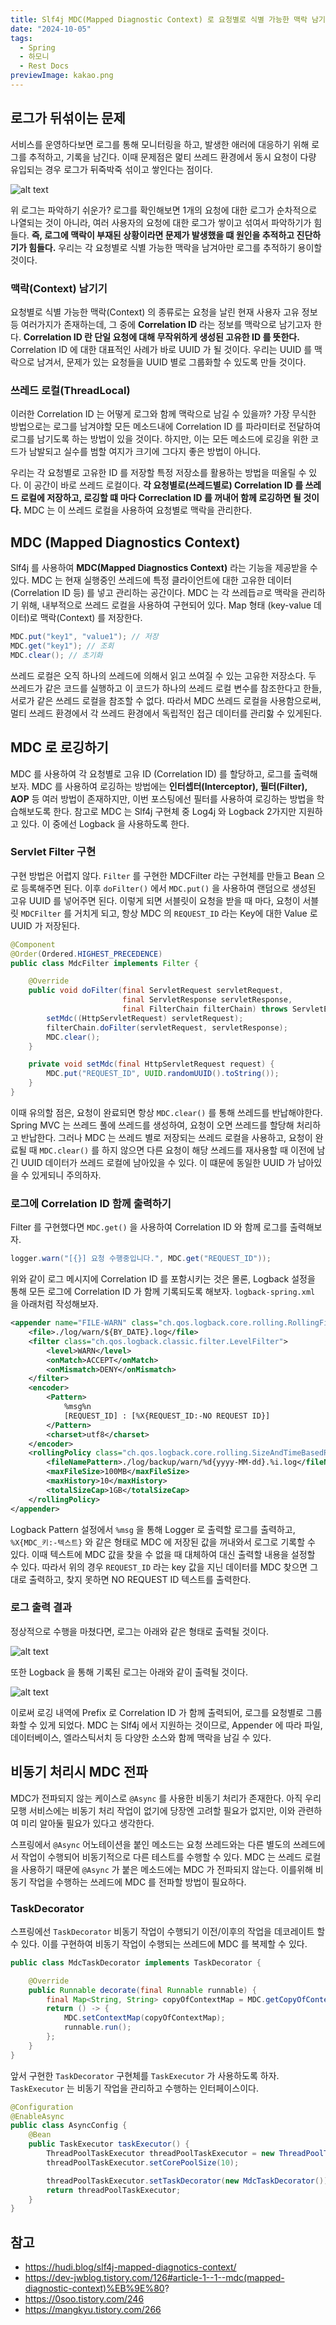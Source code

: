 ```yaml
---
title: Slf4j MDC(Mapped Diagnostic Context) 로 요청별로 식별 가능한 맥락 남기기
date: "2024-10-05"
tags:
  - Spring
  - 하모니
  - Rest Docs
previewImage: kakao.png
---
```


## 로그가 뒤섞이는 문제 

서비스를 운영하다보면 로그를 통해 모니터링을 하고, 발생한 애러에 대응하기 위해 로그를 추적하고, 기록을 남긴다. 이때 문제점은 멅티 쓰레드 환경에서 동시 요청이 다량 유입되는 경우 로그가 뒤죽박죽 섞이고 쌓인다는 점이다. 


![alt text](image.png)

위 로그는 파악하기 쉬운가? 로그를 확인해보면 1개의 요청에 대한 로그가 순차적으로 나열되는 것이 아니라, 여러 사용자의 요청에 대한 로그가 쌓이고 섞여서 파악하기가 힘들다. **즉, 로그에 맥락이 부재된 상황이라면 문제가 발생했을 떄 원인을 추적하고 진단하기가 힘들다.** 우리는 각 요청별로 식별 가능한 맥락을 남겨아만 로그를 추적하기 용이할 것이다.

### 맥락(Context) 남기기

요청별로 식별 가능한 맥락(Context) 의 종류로는 요청을 날린 현재 사용자 고유 정보등 여러가지가 존재하는데, 그 중에 **Correlation ID** 라는 정보를 맥락으로 남기고자 한다.  **Correlation ID 란 단일 요청에 대해 무작위하게 생성된 고유한 ID 를 뜻한다.** Correlation ID 에 대한 대표적인 사례가 바로 UUID 가 될 것이다. 우리는 UUID 를 맥락으로 남겨서, 문제가 있는 요청들을 UUID 별로 그룹화할 수 있도록 만들 것이다.

### 쓰레드 로컬(ThreadLocal)

이러한 Correlation ID 는 어떻게 로그와 함께 맥락으로 남길 수 있을까? 가장 무식한 방법으로는 로그를 남겨야할 모든 메소드내에 Correlation ID 를 파라미터로 전달하여 로그를 남기도록 하는 방법이 있을 것이다. 하지만, 이는 모든 메소드에 로깅을 위한 코드가 남발되고 실수를 범할 여지가 크기에 그다지 좋은 방법이 아니다.

우리는 각 요청별로 고유한 ID 를 저장할 특정 저장소를 활용하는 방법을 떠올릴 수 있다. 이 공간이 바로 쓰레드 로컬이다. **각 요청별로(쓰레드별로) Correlation ID 를 쓰레드 로컬에 저장하고, 로깅할 떄 마다 Correclation ID 를 꺼내어 함께 로깅하면 될 것이다.**  MDC 는 이 쓰레드 로컬을 사용하여 요청별로 맥락을 관리한다.

## MDC (Mapped Diagnostics Context)

Slf4j 를 사용하여 **MDC(Mapped Diagnostics Context)** 라는 기능을 제공받을 수 있다. MDC 는 현재 실행중인 쓰레드에 특정 클라이언트에 대한 고유한 데이터 (Correlation ID 등) 를 넣고 관리하는 공간이다. MDC 는 각 쓰레듭ㄹ로 맥락을 관리하기 위해, 내부적으로 쓰레드 로컬을 사용하여 구현되어 있다. Map 형태 (key-value 데이터)로 맥락(Context) 를 저장한다. 

~~~java
MDC.put("key1", "value1"); // 저장
MDC.get("key1"); // 조회
MDC.clear(); // 초기화
~~~

쓰레드 로컬은 오직 하나의 쓰레드에 의해서 읽고 쓰여질 수 있는 고유한 저장소다. 두 쓰레드가 같은 코드를 실행하고 이 코드가 하나의 쓰레드 로컬 변수를 참조한다고 한들, 서로가 같은 쓰레드 로컬을 참조할 수 없다. 따라서 MDC 쓰레드 로컬을 사용함으로써, 멀티 쓰레드 환경에서 각 쓰레드 환경에서 독립적인 접근 데이터를 관리핧 수 있게된다. 

## MDC 로 로깅하기

MDC 를 사용하여 각 요청별로 고유 ID (Correlation ID) 를 할당하고, 로그를 출력해보자. MDC 를 사용하여 로깅하는 방법에는 **인터셉터(Interceptor), 필터(Filter), AOP** 등 여러 방법이 존재하지만, 이번 포스팅에선 필터를 사용하여 로깅하는 방법을 학습해보도록 한다. 참고로 MDC 는 Slf4j 구현체 중 Log4j 와 Logback 2가지만 지원하고 있다. 이 중에선 Logback 을 사용하도록 한다.

### Servlet Filter 구현

구현 방법은 어렵지 않다. `Filter` 를 구현한 MDCFilter 라는 구현체를 만들고 Bean 으로 등록해주면 된다. 이후 `doFilter()` 에서 `MDC.put()` 을 사용하여 랜덤으로 생성된 고유 UUID 를 넣어주면 된다. 이렇게 되면 서블릿이 요청을 받을 때 마다, 요청이 서블릿 `MDCFilter` 를 거치게 되고, 항상 MDC 의 `REQUEST_ID` 라는 Key에 대한 Value 로 UUID 가 저장된다.

~~~java
@Component
@Order(Ordered.HIGHEST_PRECEDENCE)
public class MdcFilter implements Filter {

    @Override
    public void doFilter(final ServletRequest servletRequest,
                         final ServletResponse servletResponse,
                         final FilterChain filterChain) throws ServletException, IOException {
        setMdc((HttpServletRequest) servletRequest);
        filterChain.doFilter(servletRequest, servletResponse);
        MDC.clear();
    }

    private void setMdc(final HttpServletRequest request) {
        MDC.put("REQUEST_ID", UUID.randomUUID().toString());
    }
}
~~~

이때 유의할 점은, 요청이 완료되면 항상 `MDC.clear()` 를 통해 쓰레드를 반납해야한다. Spring MVC 는 쓰레드 풀에 쓰레드를 생성하여, 요청이 오면 쓰레드를 할당해 처리하고 반납한다. 그러나 MDC 는 쓰레드 별로 저장되는 쓰레드 로컬을 사용하고, 요청이 완료될 때 `MDC.clear()` 를 하지 않으면 다른 요청이 해당 쓰레드를 재사용할 때 이전에 남긴 UUID 데이터가 쓰레드 로컬에 남아있을 수 있다. 이 떄문에 동일한 UUID 가 남아있을 수 있게되니 주의하자.

### 로그에 Correlation ID 함께 출력하기 

Filter 를 구현했다면 `MDC.get()` 을 사용하여 Correlation ID 와 함께 로그를 출력해보자. 

~~~java
logger.warn("[{}] 요청 수행중입니다.", MDC.get("REQUEST_ID"));
~~~

위와 같이 로그 메시지에 Correlation ID 를 포함시키는 것은 몰론, Logback 설정을 통해 모든 로그에 Correlation ID 가 함께 기록되도록 해보자. `logback-spring.xml` 을 아래처럼 작성해보자.

~~~xml
<appender name="FILE-WARN" class="ch.qos.logback.core.rolling.RollingFileAppender">
    <file>./log/warn/${BY_DATE}.log</file>
    <filter class="ch.qos.logback.classic.filter.LevelFilter">
        <level>WARN</level>
        <onMatch>ACCEPT</onMatch>
        <onMismatch>DENY</onMismatch>
    </filter>
    <encoder>
        <Pattern>
            %msg%n
            [REQUEST_ID] : [%X{REQUEST_ID:-NO REQUEST ID}]
        </Pattern>
        <charset>utf8</charset>
    </encoder>
    <rollingPolicy class="ch.qos.logback.core.rolling.SizeAndTimeBasedRollingPolicy">
        <fileNamePattern>./log/backup/warn/%d{yyyy-MM-dd}.%i.log</fileNamePattern>
        <maxFileSize>100MB</maxFileSize>
        <maxHistory>10</maxHistory>
        <totalSizeCap>1GB</totalSizeCap>
    </rollingPolicy>
</appender>
~~~

Logback Pattern 설정에서 `%msg` 을 통해 Logger 로 출력할 로그를 출력하고, `%X{MDC_키:-텍스트}` 와 같은 형태로 MDC 에 저장된 값을 꺼내와서 로그로 기록할 수 있다. 이때 텍스트에 MDC 값을 찾을 수 없을 때 대체하여 대신 출력할 내용을 설정할 수 있다. 따라서 위의 경우 `REQUEST_ID` 라는 key 값을 지닌 데이터를 MDC 찾으면 그대로 출력하고, 찾지 못하면 NO REQUEST ID 텍스트를 출력한다.

### 로그 출력 결과

정상적으로 수행을 마쳤다면, 로그는 아래와 같은 형태로 출력될 것이다.

![alt text](image-4.png)

또한 Logback 을 통해 기록된 로그는 아래와 같이 출력될 것이다. 

![alt text](image-2.png)

이로써 로깅 내역에 Prefix 로 Correlation ID 가 함께 출력되어, 로그를 요청별로 그룹화할 수 있게 되었다. MDC 는 Slf4j 에서 지원하는 것이므로, Appender 에 따라 파일, 데이터베이스, 엘라스틱서치 등 다양한 소스와 함께 맥락을 남길 수 있다. 

## 비동기 처리시 MDC 전파

MDC가 전파되지 않는 케이스로 `@Async` 를 사용한 비동기 처리가 존재한다. 아직 우리 모행 서비스에는 비동기 처리 작업이 없기에 당장엔 고려할 필요가 없지만, 이와 관련하여 미리 알아둘 필요가 있다고 생각한다. 

스프링에서 `@Async` 어노테이션을 붙인 메소드는 요청 쓰레드와는 다른 별도의 쓰레드에서 작업이 수행되어 비동기적으로 다른 테스트를 수행할 수 있다. MDC 는 쓰레드 로컬을 사용하기 때문에 `@Async` 가 붙은 메소드에는 MDC 가 전파되지 않는다. 이를위해 비동기 작업을 수행하는 쓰레드에 MDC 를 전파할 방법이 필요하다.

### TaskDecorator

스프링에선 `TaskDecorator` 비동기 작업이 수행되기 이전/이후의 작업을 데코레이트 할 수 있다. 이를 구현하여 비동기 작업이 수행되는 쓰레드에 MDC 를 복제할 수 있다.

~~~java
public class MdcTaskDecorator implements TaskDecorator {

    @Override
    public Runnable decorate(final Runnable runnable) {
        final Map<String, String> copyOfContextMap = MDC.getCopyOfContextMap();
        return () -> {
            MDC.setContextMap(copyOfContextMap);
            runnable.run();
        };
    }
}
~~~

앞서 구현한 `TaskDecorator` 구현체를 `TaskExecutor` 가 사용하도록 하자. `TaskExecutor` 는 비동기 작업을 관리하고 수행하는 인터페이스이다. 

~~~java
@Configuration
@EnableAsync
public class AsyncConfig {
    @Bean
    public TaskExecutor taskExecutor() {
        ThreadPoolTaskExecutor threadPoolTaskExecutor = new ThreadPoolTaskExecutor();
        threadPoolTaskExecutor.setCorePoolSize(10);

        threadPoolTaskExecutor.setTaskDecorator(new MdcTaskDecorator());
        return threadPoolTaskExecutor;
    }
}
~~~

## 참고

- https://hudi.blog/slf4j-mapped-diagnotics-context/
- https://dev-jwblog.tistory.com/126#article-1--1--mdc(mapped-diagnostic-context)%EB%9E%80?
- https://0soo.tistory.com/246
- https://mangkyu.tistory.com/266